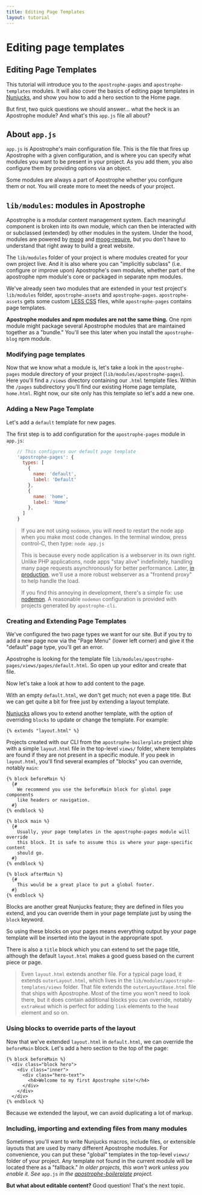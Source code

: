 ```yaml
---
title: Editing Page Templates
layout: tutorial
---
```


# Editing page templates

## Editing Page Templates

This tutorial will introduce you to the `apostrophe-pages` and `apostrophe-templates` modules. It will also cover the basics of editing page templates in [Nunjucks](https://mozilla.github.io/nunjucks/), and show you how to add a hero section to the Home page.

But first, two quick questions we should answer... what the heck is an Apostrophe module? And what's this `app.js` file all about?

## About `app.js`

`app.js` is Apostrophe's main configuration file. This is the file that fires up Apostrophe with a given configuration, and is where you can specify what modules you want to be present in your project. As you add them, you also configure them by providing options via an object.

Some modules are always a part of Apostrophe whether you configure them or not. You will create more to meet the needs of your project.

## `lib/modules`: modules in Apostrophe

Apostrophe is a modular content management system. Each meaningful component is broken into its own module, which can then be interacted with or subclassed \(extended\) by other modules in the system. Under the hood, modules are powered by [moog](https://github.com/punkave/moog) and [moog-require](https://github.com/punkave/moog-require), but you don't have to understand that right away to build a great website.

The `lib/modules` folder of your project is where modules created for your own project live. And it is also where you can "implicitly subclass" \(i.e. configure or improve upon\) Apostrophe's own modules, whether part of the apostrophe npm module's core or packaged in separate npm modules.

We've already seen two modules that are extended in your test project's `lib/modules` folder, `apostrophe-assets` and `apostrophe-pages`. `apostrophe-assets` gets some custom [LESS CSS](http://lesscss.org/features/) files, while `apostrophe-pages` contains page templates.

**Apostrophe modules and npm modules are not the same thing.** One npm module might package several Apostrophe modules that are maintained together as a "bundle." You'll see this later when you install the `apostrophe-blog` npm module.

### Modifying page templates

Now that we know what a module is, let's take a look in the `apostrophe-pages` module directory of your project \(`lib/modules/apostrophe-pages`\). Here you'll find a `/views` directory containing our `.html` template files. Within the `/pages` subdirectory you'll find our existing Home page template, `home.html`. Right now, our site only has this template so let's add a new one.

### Adding a New Page Template

Let's add a `default` template for new pages.

The first step is to add configuration for the `apostrophe-pages` module in `app.js`:

```javascript
    // This configures our default page template
    'apostrophe-pages': {
      types: [
        {
          name: 'default',
          label: 'Default'
        },
        {
          name: 'home',
          label: 'Home'
        },
      ]
    }
```

> If you are not using `nodemon`, you will need to restart the node app when you make most code changes. In the terminal window, press control-C, then type: `node app.js`
>
> This is because every node application is a webserver in its own right. Unlike PHP applications, node apps "stay alive" indefinitely, handling many page requests asynchronously for better performance. Later, [in production](../intermediate/deployment.md), we'll use a more robust webserver as a "frontend proxy" to help handle the load.
>
> If you find this annoying in development, there's a simple fix: use [nodemon](https://npmjs.org/package/nodemon). A reasonable `nodemon` configuration is provided with projects generated by `apostrophe-cli`.

### Creating and Extending Page Templates

We've configured the two page types we want for our site. But if you try to add a new page now via the "Page Menu" \(lower left corner\) and give it the "default" page type, you'll get an error.

Apostrophe is looking for the template file `lib/modules/apostrophe-pages/views/pages/default.html`. So open up your editor and create that file.

Now let's take a look at how to add content to the page.

With an empty `default.html`, we don't get much; not even a page title. But we can get quite a bit for free just by extending a layout template.

[Nunjucks](https://mozilla.github.io/nunjucks/) allows you to extend another template, with the option of overriding `blocks` to update or change the template. For example:

```markup
{% extends "layout.html" %}
```

Projects created with our CLI from the `apostrophe-boilerplate` project ship with a simple `layout.html` file in the top-level `views/` folder, where templates are found if they are not present in a specific module. If you peek in `layout.html`, you'll find several examples of "blocks" you can override, notably `main`:

```markup
{% block beforeMain %}
  {#
    We recommend you use the beforeMain block for global page components
    like headers or navigation.
  #}
{% endblock %}

{% block main %}
  {#
    Usually, your page templates in the apostrophe-pages module will override
    this block. It is safe to assume this is where your page-specific content
    should go.
  #}
{% endblock %}

{% block afterMain %}
  {#
    This would be a great place to put a global footer.
  #}
{% endblock %}
```

Blocks are another great Nunjucks feature; they are defined in files you extend, and you can override them in your page template just by using the `block` keyword.

So using these blocks on your pages means everything output by your page template will be inserted into the layout in the appropriate spot.

There is also a `title` block which you can extend to set the page title, although the default `layout.html` makes a good guess based on the current piece or page.

> Even `layout.html` extends another file. For a typical page load, it extends `outerLayout.html`, which lives in the `lib/modules/apostrophe-templates/views` folder. That file extends the `outerLayoutBase.html` file that ships with Apostrophe. Most of the time you won't need to look there, but it does contain additional blocks you can override, notably `extraHead` which is perfect for adding `link` elements to the `head` element and so on.

### Using blocks to override parts of the layout

Now that we've extended `layout.html` in `default.html`, we can override the `beforeMain` block. Let's add a hero section to the top of the page:

```markup
{% block beforeMain %}
  <div class="block hero">
    <div class="inner">
      <div class="hero-text">
        <h4>Welcome to my first Apostrophe site!</h4>
      </div>
    </div>
  </div>
{% endblock %}
```

Because we extended the layout, we can avoid duplicating a lot of markup.

### Including, importing and extending files from many modules

Sometimes you'll want to write Nunjucks macros, include files, or extensible layouts that are used by many different Apostrophe modules. For convenience, you can put these "global" templates in the top-level `views/` folder of your project. Any template not found in the current module will be located there as a "fallback." _In older projects, this won't work unless you enable it. See_ `app.js` _in the_ [_apostrophe-boilerplate_](https://github.com/punkave/apostrophe-boilerplate) _project._

**But what about editable content?** Good question! That's the next topic.

